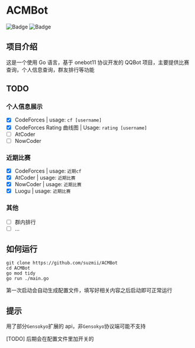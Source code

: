 # ACMBot

![Badge](https://img.shields.io/badge/OneBot-v11-black)
![Badge](https://img.shields.io/badge/go-%3E%3D1.20-30dff3?logo=go)

## 项目介绍

这是一个使用 Go 语言，基于 onebot11 协议开发的 QQBot 项目，主要提供比赛查询，个人信息查询，群友排行等功能

## TODO

### 个人信息展示

- [x] CodeForces | usage: `cf [username]`
- [x] CodeForces Rating 曲线图 | Usage: `rating [username]`
- [ ] AtCoder
- [ ] NowCoder

### 近期比赛

- [x] CodeForces | usage: `近期cf`
- [x] AtCoder | usage: `近期比赛`
- [x] NowCoder | usage: `近期比赛`
- [x] Luogu | usage: `近期比赛`

### 其他

- [ ] 群内排行
- [ ] ...

## 如何运行

```shell
git clone https://github.com/suzmii/ACMBot
cd ACMBot
go mod tidy
go run ./main.go
```

第一次启动会自动生成配置文件，填写好相关内容之后启动即可正常运行

## 提示

用了部分`Gensokyo`扩展的 api，非`Gensokyo`协议端可能不支持

[TODO] 后期会在配置文件里加开关的
